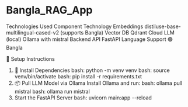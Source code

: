 # Bangla_RAG_App
Technologies Used
Component	Technology
Embeddings	distiluse-base-multilingual-cased-v2 (supports Bangla)
Vector DB	Qdrant Cloud
LLM (local)	Ollama with mistral
Backend API	FastAPI
Language Support	🟢 Bangla

🚀 Setup Instructions
1. 🔧 Install Dependencies
bash:
python -m venv venv
bash:
source venv/bin/activate
bash:
pip install -r requirements.txt
3. 📦 Pull LLM Model via Ollama
Install Ollama and run:
bash:
ollama pull mistral
bash:
ollama run mistral
5. Start the FastAPI Server
bash:
uvicorn main:app --reload


